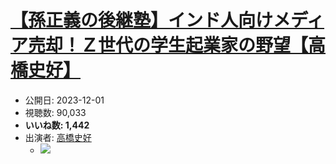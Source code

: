 # [【孫正義の後継塾】インド人向けメディア売却！Ｚ世代の学生起業家の野望【高橋史好】](https://www.youtube.com/watch?v=1Q7vkYMwAlY)
-   公開日: 2023-12-01
-   視聴数: 90,033
-   **いいね数: 1,442**
-   出演者: [高橋史好](/rehacq_fan/people/高橋史好 "wikilink")
    - [![](https://img.youtube.com/vi/1Q7vkYMwAlY/hqdefault.jpg)](https://www.youtube.com/watch?v=1Q7vkYMwAlY)
